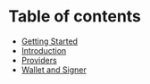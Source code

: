 # Table of contents

* [Getting Started](README.md)
* [Introduction](introduction.md)
* [Providers](providers.md)
* [Wallet and Signer](wallet-signer.md)


